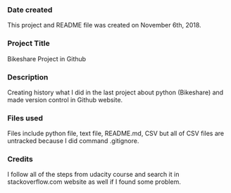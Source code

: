 ### Date created
This project and README file was created on November 6th, 2018.

### Project Title
Bikeshare Project in Github

### Description
Creating history what I did in the last project about python (Bikeshare) and made version control in Github website.

### Files used
Files include python file, text file, README.md, CSV but all of CSV files are untracked because I did command .gitignore.

### Credits
I follow all of the steps from udacity course and search it in stackoverflow.com website as well if I found some problem.

